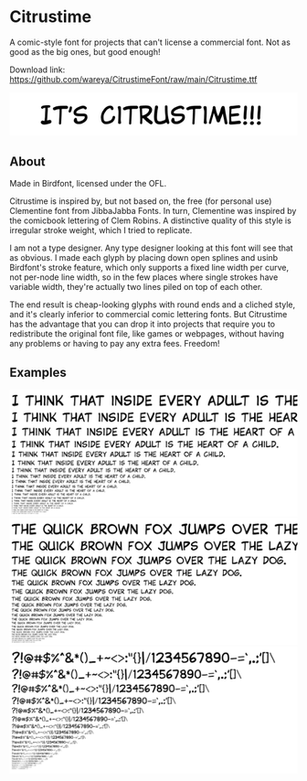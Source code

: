 # Citrustime
A comic-style font for projects that can't license a commercial font. Not as good as the big ones, but good enough!

Download link: https://github.com/wareya/CitrustimeFont/raw/main/Citrustime.ttf

<p align="center">
   <img src="header.png">
</p>

## About

Made in Birdfont, licensed under the OFL.

Citrustime is inspired by, but not based on, the free (for personal use) Clementine font from JibbaJabba Fonts. In turn, Clementine was inspired by the comicbook lettering of Clem Robins. A distinctive quality of this style is irregular stroke weight, which I tried to replicate.

I am not a type designer. Any type designer looking at this font will see that as obvious. I made each glyph by placing down open splines and usinb Birdfont's stroke feature, which only supports a fixed line width per curve, not per-node line width, so in the few places where single strokes have variable width, they're actually two lines piled on top of each other.

The end result is cheap-looking glyphs with round ends and a cliched style, and it's clearly inferior to commercial comic lettering fonts. But Citrustime has the advantage that you can drop it into projects that require you to redistribute the original font file, like games or webpages, without having any problems or having to pay any extra fees. Freedom!

## Examples

<p align="center">
   <img src="heart.png">
   <img src="fox.png">
   <img src="symbol.png">
</p>
